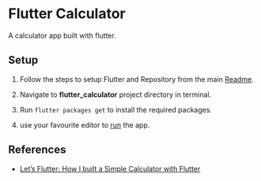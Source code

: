 # Flutter Calculator

A calculator app built with flutter.

## Setup

1. Follow the steps to setup Flutter and Repository from the main [Readme](https://github.com/sagarchoudhary96/Flutter-Examples/blob/master/README.md).

2. Navigate to **flutter_calculator** project directory in terminal.

3. Run `flutter packages get` to install the required packages.

4. use your favourite editor to [run](https://flutter.io/get-started/test-drive/#androidstudio) the app.


## References

* [Let’s Flutter: How I built a Simple Calculator with Flutter](https://medium.com/@harshil1712/lets-flutter-how-i-built-a-simple-calculator-with-flutter-41410b76a1aa)
